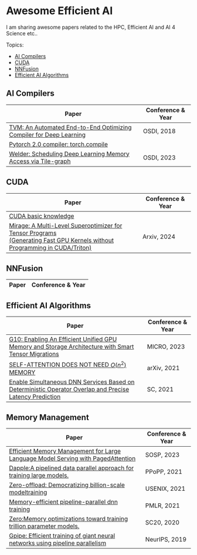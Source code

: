 # Awesome Efficient AI
I am sharing awesome papers related to the HPC, Efficient AI and AI 4 Science etc..

Topics:
- [AI Compilers](#ai-compilers)
- [CUDA](#cuda)
- [NNFusion](#nnfusion)
- [Efficient AI Algorithms](#efficient-ai-algorithms)

## AI Compilers

| Paper | Conference & Year |
|-------|-------------------|
|[TVM: An Automated End-to-End Optimizing Compiler for Deep Learning](./docs/AI%20Compilers/TVM/TVM.md)| OSDI, 2018 |
|[Pytorch 2.0 compiler: torch.compile](https://pytorch.org/tutorials/intermediate/torch_compile_tutorial.html#id3)|          |
|[Welder: Scheduling Deep Learning Memory Access via Tile-graph](./docs/AI%20Compilers/Welder/welder.md)|OSDI, 2023 |

## CUDA
| Paper | Conference & Year |
|-------|-------------------|
|[CUDA basic knowledge](./docs/CUDA/CUDA_basic_knowledge/%20CUDA_basics.md)||
|[Mirage: A Multi-Level Superoptimizer for Tensor Programs <br>(Generating Fast GPU Kernels without Programming in CUDA/Triton)](./docs/CUDA/Mirage/Mirage.md)|Arxiv, 2024|

## NNFusion
| Paper | Conference & Year |
|-------|-------------------|

## Efficient AI Algorithms
| Paper | Conference & Year |
|-------|-------------------|
|[G10: Enabling An Efficient Unified GPU Memory and Storage Architecture with Smart Tensor Migrations](./docs/Efficient%20AI%20Algorithems/G10/G10.md)|MICRO, 2023|
|[SELF-ATTENTION DOES NOT NEED $O(n^{2})$ MEMORY](./docs/Efficient%20AI%20Algorithems/efficient-attention-memory.md)|arXiv, 2021|
|[Enable Simultaneous DNN Services Based on Deterministic Operator Overlap and Precise Latency Prediction](.)|SC, 2021|

## Memory Management
| Paper | Conference & Year |
|-------|-------------------|
|[Efficient Memory Management for Large Language Model Serving with PagedAttention](.)|SOSP, 2023|
|[Dapple:A pipelined data parallel approach for training large models.](.)|PPoPP, 2021|
|[Zero-offload: Democratizing billion-scale modeltraining](.)|USENIX, 2021|
|[Memory-efficient pipeline-parallel dnn training](.)|PMLR, 2021|
|[Zero:Memory optimizations toward training trillion parameter models.](.)|SC20, 2020|
|[Gpipe: Efficient training of giant neural networks using pipeline parallelism](.)|NeurIPS, 2019|